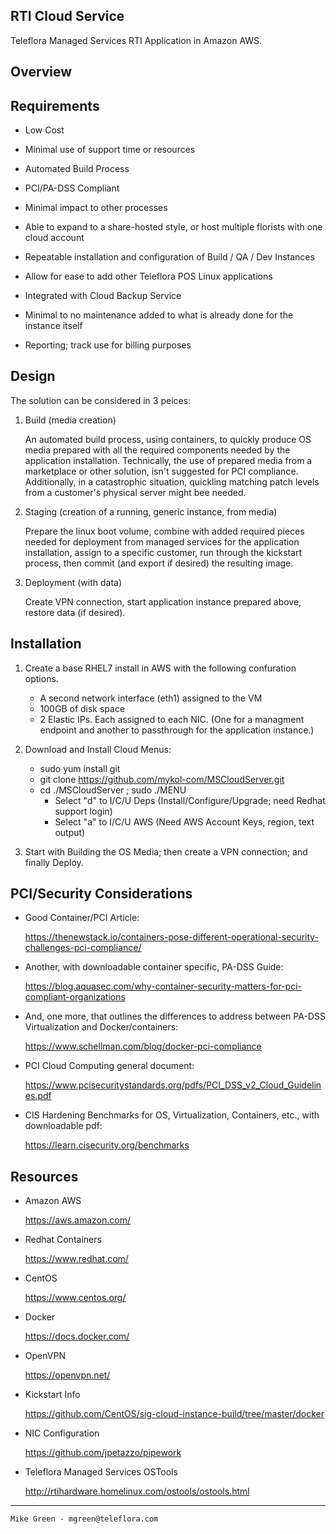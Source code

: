RTI Cloud Service
------------------------

Teleflora Managed Services RTI Application in Amazon AWS.



Overview
------------------------



Requirements
------------------------

- Low Cost

- Minimal use of support time or resources

- Automated Build Process

- PCI/PA-DSS Compliant

- Minimal impact to other processes

- Able to expand to a share-hosted style, or host multiple florists with one cloud account

- Repeatable installation and configuration of Build / QA / Dev Instances

- Allow for ease to add other Teleflora POS Linux applications

- Integrated with Cloud Backup Service

- Minimal to no maintenance added to what is already done for the instance itself

- Reporting; track use for billing purposes


Design
------------------------

The solution can be considered in 3 peices:

1. Build (media creation)

	An automated build process, using containers, to quickly produce OS media prepared with all the required components needed by the application installation. Technically, the use of prepared media from a marketplace or other solution, isn't suggested for PCI compliance. Additionally, in a catastrophic situation, quickling matching patch levels from a customer's physical server might bee needed.

2. Staging (creation of a running, generic instance, from media)

	Prepare the linux boot volume, combine with added required pieces needed for deployment from managed services for the application installation, assign to a specific customer, run through the kickstart process, then commit (and export if desired) the resulting image.

3. Deployment (with data)

	Create VPN connection, start application instance prepared above, restore data (if desired).



Installation
------------------------

1. Create a base RHEL7 install in AWS with the following confuration options.

	- A second network interface (eth1) assigned to the VM
	- 100GB of disk space
	- 2 Elastic IPs. Each assigned to each NIC. (One for a managment endpoint and another to passthrough for the application instance.)

2. Download and Install Cloud Menus:

	- sudo yum install git
	- git clone https://github.com/mykol-com/MSCloudServer.git
	- cd ./MSCloudServer ; sudo ./MENU
		- Select "d" to I/C/U Deps (Install/Configure/Upgrade; need Redhat support login)
		- Select "a" to I/C/U AWS (Need AWS Account Keys, region, text output)

3. Start with Building the OS Media; then create a VPN connection; and finally Deploy.



PCI/Security Considerations
------------------------

- Good Container/PCI Article:

	https://thenewstack.io/containers-pose-different-operational-security-challenges-pci-compliance/

- Another, with downloadable container specific, PA-DSS Guide:

	https://blog.aquasec.com/why-container-security-matters-for-pci-compliant-organizations

- And, one more, that outlines the differences to address between PA-DSS Virtualization and Docker/containers:

	https://www.schellman.com/blog/docker-pci-compliance

- PCI Cloud Computing general document:

	https://www.pcisecuritystandards.org/pdfs/PCI_DSS_v2_Cloud_Guidelines.pdf

- CIS Hardening Benchmarks for OS, Virtualization, Containers, etc., with downloadable pdf:

	https://learn.cisecurity.org/benchmarks



Resources
------------------------

- Amazon AWS

	https://aws.amazon.com/

- Redhat Containers

	https://www.redhat.com/

- CentOS

	https://www.centos.org/

- Docker

	https://docs.docker.com/ 

- OpenVPN

	https://openvpn.net/

- Kickstart Info

	https://github.com/CentOS/sig-cloud-instance-build/tree/master/docker 

- NIC Configuration

	https://github.com/jpetazzo/pipework 

- Teleflora Managed Services OSTools

	http://rtihardware.homelinux.com/ostools/ostools.html 



------------------------

	Mike Green - mgreen@teleflora.com
